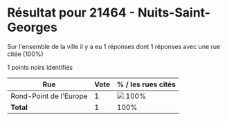 # Résultat pour 21464 - Nuits-Saint-Georges

Sur l'ensemble de la ville il y a eu 1 réponses dont 1 réponses avec une rue citée (100%)

1 points noirs identifiés

| Rue | Vote | % / les rues cités|
|-----|------|-------------------|
| Rond-Point de l'Europe | 1 | <img src="../../img/bar_100.gif" />&nbsp;100%|
| **Total** | 1 | 100%|
